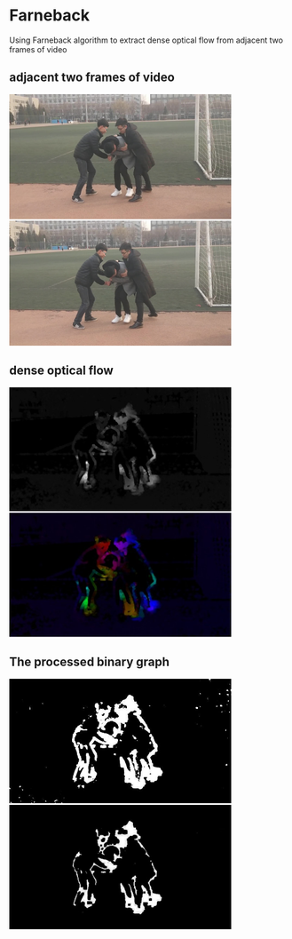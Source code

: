# Farneback
Using Farneback algorithm to extract dense optical flow from adjacent two frames of video

## adjacent two frames of video
<p>
	<img src="https://github.com/lcylmhlcy/Farneback/raw/master/img/image_0001.jpg" alt="Sample"  width="400">
	<img src="https://github.com/lcylmhlcy/Farneback/raw/master/img/image_0002.jpg" alt="Sample"  width="400">
</p>  

## dense optical flow
<p>
	<img src="https://github.com/lcylmhlcy/Farneback/raw/master/img/3.jpg" alt="Sample"  width="400">
	<img src="https://github.com/lcylmhlcy/Farneback/raw/master/img/4.jpg" alt="Sample"  width="400">
</p>  

## The processed binary graph
<p>
	<img src="https://github.com/lcylmhlcy/Farneback/raw/master/img/5.jpg" alt="Sample"  width="400">
	<img src="https://github.com/lcylmhlcy/Farneback/raw/master/img/6.jpg" alt="Sample"  width="400">
</p>  
